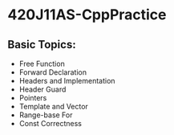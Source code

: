 # 420J11AS-CppPractice

## Basic Topics:
* Free Function
* Forward Declaration
* Headers and Implementation
* Header Guard
* Pointers
* Template and Vector
* Range-base For
* Const Correctness
